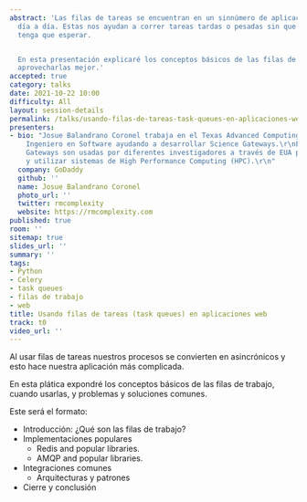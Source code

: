 ```yaml
---
abstract: 'Las filas de tareas se encuentran en un sinnúmero de aplicaciones que usamos
  día a día. Estas nos ayudan a correr tareas tardas o pesadas sin que el usuario
  tenga que esperar.


  En esta presentación explicaré los conceptos básicos de las filas de tareas y como
  aprovecharlas mejor.'
accepted: true
category: talks
date: 2021-10-22 10:00
difficulty: All
layout: session-details
permalink: /talks/usando-filas-de-tareas-task-queues-en-aplicaciones-web/
presenters:
- bio: "Josue Balandrano Coronel trabaja en el Texas Advanced Computing Center como
    Ingeniero en Software ayudando a desarrollar Science Gateways.\r\nEstas Science
    Gateways son usadas por diferentes investigadores a través de EUA para colaborar
    y utilizar sistemas de High Performance Computing (HPC).\r\n"
  company: GoDaddy
  github: ''
  name: Josue Balandrano Coronel
  photo_url: ''
  twitter: rmcomplexity
  website: https://rmcomplexity.com
published: true
room: ''
sitemap: true
slides_url: ''
summary: ''
tags:
- Python
- Celery
- task queues
- filas de trabajo
- web
title: Usando filas de tareas (task queues) en aplicaciones web
track: t0
video_url: ''
---
```


Al usar filas de tareas nuestros procesos se convierten en asincrónicos y esto hace nuestra aplicación más complicada.

En esta plática expondré los conceptos básicos de las filas de trabajo, cuando usarlas, y problemas y soluciones comunes.

Este será el formato:

- Introducción: ¿Qué son las filas de trabajo?
- Implementaciones populares
  - Redis and popular libraries.
  - AMQP and popular libraries.
- Integraciones comunes
  - Arquitecturas y patrones
- Cierre y conclusión
